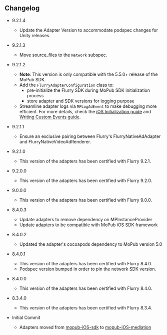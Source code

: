 ## Changelog
  * 9.2.1.4
    * Update the Adapter Version to accommodate podspec changes for Unity releases.
    
  * 9.2.1.3
    * Move source_files to the `Network` subspec. 

  * 9.2.1.2
    * **Note**: This version is only compatible with the 5.5.0+ release of the MoPub SDK.
    * Add the `FlurryAdapterConfiguration` class to: 
         * pre-initialize the Flurry SDK during MoPub SDK initialization process
         * store adapter and SDK versions for logging purpose
    * Streamline adapter logs via `MPLogAdEvent` to make debugging more efficient. For more details, check the [iOS Initialization guide](https://developers.mopub.com/docs/ios/initialization/) and [Writing Custom Events guide](https://developers.mopub.com/docs/ios/custom-events/).

  * 9.2.1.1
    * Ensure an exclusive pairing between Flurry's FlurryNativeAdAdapter and FlurryNativeVideoAdRenderer.

  * 9.2.1.0
    * This version of the adapters has been certified with Flurry 9.2.1.

  * 9.2.0.0
    * This version of the adapters has been certified with Flurry 9.2.0.

  * 9.0.0.0
    * This version of the adapters has been certified with Flurry 9.0.0.

  * 8.4.0.3  
    * Update adapters to remove dependency on MPInstanceProvider
    * Update adapters to be compatible with MoPub iOS SDK framework

  * 8.4.0.2
    * Updated the adapter's cocoapods dependency to MoPub version 5.0

  * 8.4.0.1
    * This version of the adapters has been certified with Flurry 8.4.0.
    * Podspec version bumped in order to pin the network SDK version.
    
  * 8.4.0.0
    * This version of the adapters has been certified with Flurry 8.4.0.
    
  * 8.3.4.0
    * This version of the adapters has been certified with Flurry 8.3.4.

  * Initial Commit
  	* Adapters moved from [mopub-iOS-sdk](https://github.com/mopub/mopub-ios-sdk) to [mopub-iOS-mediation](https://github.com/mopub/mopub-iOS-mediation/)
